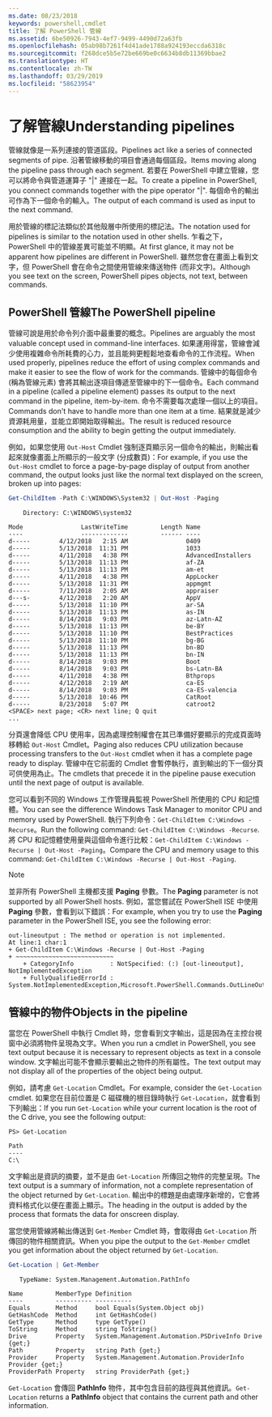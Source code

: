 ```yaml
---
ms.date: 08/23/2018
keywords: powershell,cmdlet
title: 了解 PowerShell 管線
ms.assetid: 6be50926-7943-4ef7-9499-4490d72a63fb
ms.openlocfilehash: 05ab98b7261f4d41ade1788a924193eccda6318c
ms.sourcegitcommit: f268dce5b5e72be669be0c6634b8db11369bbae2
ms.translationtype: HT
ms.contentlocale: zh-TW
ms.lasthandoff: 03/29/2019
ms.locfileid: "58623954"
---
```

# <a name="understanding-pipelines"></a><span data-ttu-id="8c40e-103">了解管線</span><span class="sxs-lookup"><span data-stu-id="8c40e-103">Understanding pipelines</span></span>

<span data-ttu-id="8c40e-104">管線就像是一系列連接的管道區段。</span><span class="sxs-lookup"><span data-stu-id="8c40e-104">Pipelines act like a series of connected segments of pipe.</span></span> <span data-ttu-id="8c40e-105">沿著管線移動的項目會通過每個區段。</span><span class="sxs-lookup"><span data-stu-id="8c40e-105">Items moving along the pipeline pass through each segment.</span></span> <span data-ttu-id="8c40e-106">若要在 PowerShell 中建立管線，您可以將命令與管道運算子 "|" 連接在一起。</span><span class="sxs-lookup"><span data-stu-id="8c40e-106">To create a pipeline in PowerShell, you connect commands together with the pipe operator "|".</span></span> <span data-ttu-id="8c40e-107">每個命令的輸出可作為下一個命令的輸入。</span><span class="sxs-lookup"><span data-stu-id="8c40e-107">The output of each command is used as input to the next command.</span></span>

<span data-ttu-id="8c40e-108">用於管線的標記法類似於其他殼層中所使用的標記法。</span><span class="sxs-lookup"><span data-stu-id="8c40e-108">The notation used for pipelines is similar to the notation used in other shells.</span></span> <span data-ttu-id="8c40e-109">乍看之下，PowerShell 中的管線差異可能並不明顯。</span><span class="sxs-lookup"><span data-stu-id="8c40e-109">At first glance, it may not be apparent how pipelines are different in PowerShell.</span></span> <span data-ttu-id="8c40e-110">雖然您會在畫面上看到文字，但 PowerShell 會在命令之間使用管線來傳送物件 (而非文字)。</span><span class="sxs-lookup"><span data-stu-id="8c40e-110">Although you see text on the screen, PowerShell pipes objects, not text, between commands.</span></span>

## <a name="the-powershell-pipeline"></a><span data-ttu-id="8c40e-111">PowerShell 管線</span><span class="sxs-lookup"><span data-stu-id="8c40e-111">The PowerShell pipeline</span></span>

<span data-ttu-id="8c40e-112">管線可說是用於命令列介面中最重要的概念。</span><span class="sxs-lookup"><span data-stu-id="8c40e-112">Pipelines are arguably the most valuable concept used in command-line interfaces.</span></span> <span data-ttu-id="8c40e-113">如果運用得當，管線會減少使用複雜命令所耗費的心力，並且能夠更輕鬆地查看命令的工作流程。</span><span class="sxs-lookup"><span data-stu-id="8c40e-113">When used properly, pipelines reduce the effort of using complex commands and make it easier to see the flow of work for the commands.</span></span> <span data-ttu-id="8c40e-114">管線中的每個命令 (稱為管線元素) 會將其輸出逐項目傳遞至管線中的下一個命令。</span><span class="sxs-lookup"><span data-stu-id="8c40e-114">Each command in a pipeline (called a pipeline element) passes its output to the next command in the pipeline, item-by-item.</span></span> <span data-ttu-id="8c40e-115">命令不需要每次處理一個以上的項目。</span><span class="sxs-lookup"><span data-stu-id="8c40e-115">Commands don't have to handle more than one item at a time.</span></span> <span data-ttu-id="8c40e-116">結果就是減少資源耗用量，並能立即開始取得輸出。</span><span class="sxs-lookup"><span data-stu-id="8c40e-116">The result is reduced resource consumption and the ability to begin getting the output immediately.</span></span>

<span data-ttu-id="8c40e-117">例如，如果您使用 `Out-Host` Cmdlet 強制逐頁顯示另一個命令的輸出，則輸出看起來就像畫面上所顯示的一般文字 (分成數頁)：</span><span class="sxs-lookup"><span data-stu-id="8c40e-117">For example, if you use the `Out-Host` cmdlet to force a page-by-page display of output from another command, the output looks just like the normal text displayed on the screen, broken up into pages:</span></span>

```powershell
Get-ChildItem -Path C:\WINDOWS\System32 | Out-Host -Paging
```

```Output
    Directory: C:\WINDOWS\system32

Mode                LastWriteTime         Length Name
----                -------------         ------ ----
d-----        4/12/2018   2:15 AM                0409
d-----        5/13/2018  11:31 PM                1033
d-----        4/11/2018   4:38 PM                AdvancedInstallers
d-----        5/13/2018  11:13 PM                af-ZA
d-----        5/13/2018  11:13 PM                am-et
d-----        4/11/2018   4:38 PM                AppLocker
d-----        5/13/2018  11:31 PM                appmgmt
d-----        7/11/2018   2:05 AM                appraiser
d---s-        4/12/2018   2:20 AM                AppV
d-----        5/13/2018  11:10 PM                ar-SA
d-----        5/13/2018  11:13 PM                as-IN
d-----        8/14/2018   9:03 PM                az-Latn-AZ
d-----        5/13/2018  11:13 PM                be-BY
d-----        5/13/2018  11:10 PM                BestPractices
d-----        5/13/2018  11:10 PM                bg-BG
d-----        5/13/2018  11:13 PM                bn-BD
d-----        5/13/2018  11:13 PM                bn-IN
d-----        8/14/2018   9:03 PM                Boot
d-----        8/14/2018   9:03 PM                bs-Latn-BA
d-----        4/11/2018   4:38 PM                Bthprops
d-----        4/12/2018   2:19 AM                ca-ES
d-----        8/14/2018   9:03 PM                ca-ES-valencia
d-----        5/13/2018  10:46 PM                CatRoot
d-----        8/23/2018   5:07 PM                catroot2
<SPACE> next page; <CR> next line; Q quit
...
```

<span data-ttu-id="8c40e-118">分頁還會降低 CPU 使用率，因為處理控制權會在其已準備好要顯示的完成頁面時移轉給 `Out-Host` Cmdlet。</span><span class="sxs-lookup"><span data-stu-id="8c40e-118">Paging also reduces CPU utilization because processing transfers to the `Out-Host` cmdlet when it has a complete page ready to display.</span></span> <span data-ttu-id="8c40e-119">管線中在它前面的 Cmdlet 會暫停執行，直到輸出的下一個分頁可供使用為止。</span><span class="sxs-lookup"><span data-stu-id="8c40e-119">The cmdlets that precede it in the pipeline pause execution until the next page of output is available.</span></span>

<span data-ttu-id="8c40e-120">您可以看到不同的 Windows 工作管理員監視 PowerShell 所使用的 CPU 和記憶體。</span><span class="sxs-lookup"><span data-stu-id="8c40e-120">You can see the difference Windows Task Manager to monitor CPU and memory used by PowerShell.</span></span> <span data-ttu-id="8c40e-121">執行下列命令：`Get-ChildItem C:\Windows -Recurse`。</span><span class="sxs-lookup"><span data-stu-id="8c40e-121">Run the following command: `Get-ChildItem C:\Windows -Recurse`.</span></span> <span data-ttu-id="8c40e-122">將 CPU 和記憶體使用量與這個命令進行比較：`Get-ChildItem C:\Windows -Recurse | Out-Host -Paging`。</span><span class="sxs-lookup"><span data-stu-id="8c40e-122">Compare the CPU and memory usage to this command: `Get-ChildItem C:\Windows -Recurse | Out-Host -Paging`.</span></span>

> [!NOTE]
> <span data-ttu-id="8c40e-123">並非所有 PowerShell 主機都支援 **Paging** 參數。</span><span class="sxs-lookup"><span data-stu-id="8c40e-123">The **Paging** parameter is not supported by all PowerShell hosts.</span></span> <span data-ttu-id="8c40e-124">例如，當您嘗試在 PowerShell ISE 中使用 **Paging** 參數，會看到以下錯誤：</span><span class="sxs-lookup"><span data-stu-id="8c40e-124">For example, when you try to use the **Paging** parameter in the PowerShell ISE, you see the following error:</span></span>
>
> ```Output
> out-lineoutput : The method or operation is not implemented.
> At line:1 char:1
> + Get-ChildItem C:\Windows -Recurse | Out-Host -Paging
> + ~~~~~~~~~~~~~~~~~~~~~~~~~~~
>     + CategoryInfo          : NotSpecified: (:) [out-lineoutput], NotImplementedException
>     + FullyQualifiedErrorId : System.NotImplementedException,Microsoft.PowerShell.Commands.OutLineOutputCommand
> ```

## <a name="objects-in-the-pipeline"></a><span data-ttu-id="8c40e-125">管線中的物件</span><span class="sxs-lookup"><span data-stu-id="8c40e-125">Objects in the pipeline</span></span>

<span data-ttu-id="8c40e-126">當您在 PowerShell 中執行 Cmdlet 時，您會看到文字輸出，這是因為在主控台視窗中必須將物件呈現為文字。</span><span class="sxs-lookup"><span data-stu-id="8c40e-126">When you run a cmdlet in PowerShell, you see text output because it is necessary to represent objects as text in a console window.</span></span> <span data-ttu-id="8c40e-127">文字輸出可能不會顯示要輸出之物件的所有屬性。</span><span class="sxs-lookup"><span data-stu-id="8c40e-127">The text output may not display all of the properties of the object being output.</span></span>

<span data-ttu-id="8c40e-128">例如，請考慮 `Get-Location` Cmdlet。</span><span class="sxs-lookup"><span data-stu-id="8c40e-128">For example, consider the `Get-Location` cmdlet.</span></span> <span data-ttu-id="8c40e-129">如果您在目前位置是 C 磁碟機的根目錄時執行 `Get-Location`，就會看到下列輸出：</span><span class="sxs-lookup"><span data-stu-id="8c40e-129">If you run `Get-Location` while your current location is the root of the C drive, you see the following output:</span></span>

```
PS> Get-Location

Path
----
C:\
```

<span data-ttu-id="8c40e-130">文字輸出是資訊的摘要，並不是由 `Get-Location` 所傳回之物件的完整呈現。</span><span class="sxs-lookup"><span data-stu-id="8c40e-130">The text output is a summary of information, not a complete representation of the object returned by `Get-Location`.</span></span> <span data-ttu-id="8c40e-131">輸出中的標題是由處理序新增的，它會將資料格式化以便在畫面上顯示。</span><span class="sxs-lookup"><span data-stu-id="8c40e-131">The heading in the output is added by the process that formats the data for onscreen display.</span></span>

<span data-ttu-id="8c40e-132">當您使用管線將輸出傳送到 `Get-Member` Cmdlet 時，會取得由 `Get-Location` 所傳回的物件相關資訊。</span><span class="sxs-lookup"><span data-stu-id="8c40e-132">When you pipe the output to the `Get-Member` cmdlet you get information about the object returned by `Get-Location`.</span></span>

```powershell
Get-Location | Get-Member
```

```Output
   TypeName: System.Management.Automation.PathInfo

Name         MemberType Definition
----         ---------- ----------
Equals       Method     bool Equals(System.Object obj)
GetHashCode  Method     int GetHashCode()
GetType      Method     type GetType()
ToString     Method     string ToString()
Drive        Property   System.Management.Automation.PSDriveInfo Drive {get;}
Path         Property   string Path {get;}
Provider     Property   System.Management.Automation.ProviderInfo Provider {get;}
ProviderPath Property   string ProviderPath {get;}
```

<span data-ttu-id="8c40e-133">`Get-Location` 會傳回 **PathInfo** 物件，其中包含目前的路徑與其他資訊。</span><span class="sxs-lookup"><span data-stu-id="8c40e-133">`Get-Location` returns a **PathInfo** object that contains the current path and other information.</span></span>
